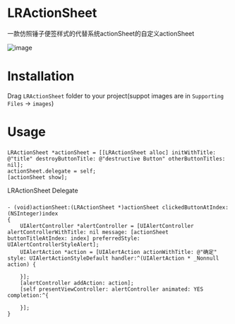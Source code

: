 # LRActionSheet
一款仿照锤子便签样式的代替系统actionSheet的自定义actionSheet
 
![image](https://github.com/LorinRain/LRActionSheet/raw/master/LRActionSheetSample/ScreenShots/LRActionSheet.gif)

Installation
==============
Drag `LRActionSheet` folder to your project(suppot images are in `Supporting Files` -> `images`)

Usage
==============
###
    LRActionSheet *actionSheet = [[LRActionSheet alloc] initWithTitle: @"title" destroyButtonTitle: @"destructive Button" otherButtonTitles: nil];
    actionSheet.delegate = self;
    [actionSheet show];

LRActionSheet Delegate
###
    - (void)actionSheet:(LRActionSheet *)actionSheet clickedButtonAtIndex:(NSInteger)index
    {
        UIAlertController *alertController = [UIAlertController alertControllerWithTitle: nil message: [actionSheet buttonTitleAtIndex: index] preferredStyle: UIAlertControllerStyleAlert];
        UIAlertAction *action = [UIAlertAction actionWithTitle: @"确定" style: UIAlertActionStyleDefault handler:^(UIAlertAction * _Nonnull action) {

        }];
        [alertController addAction: action];
        [self presentViewController: alertController animated: YES completion:^{

        }];
    }